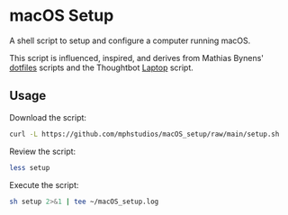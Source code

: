 macOS Setup
===========

A shell script to setup and configure a computer running macOS.

This script is influenced, inspired, and derives from Mathias Bynens' [dotfiles] scripts and the Thoughtbot [Laptop] script.

[dotfiles]: https://github.com/mathiasbynens/dotfiles
[Laptop]: https://github.com/thoughtbot/laptop

Usage
-----

Download the script:

```sh
curl -L https://github.com/mphstudios/macOS_setup/raw/main/setup.sh
```

Review the script:

```sh
less setup
```

Execute the script:

```sh
sh setup 2>&1 | tee ~/macOS_setup.log
```
